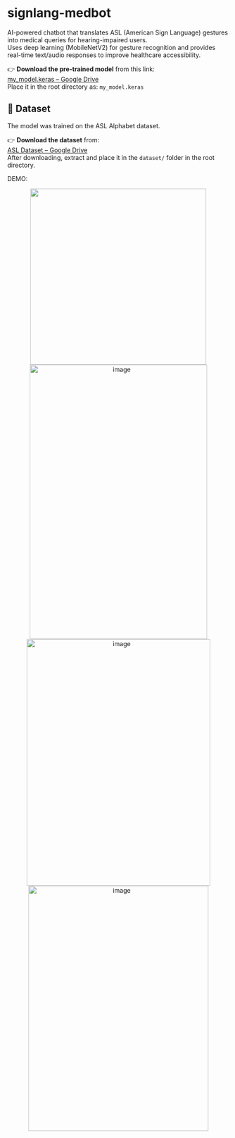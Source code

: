 # signlang-medbot

AI-powered chatbot that translates ASL (American Sign Language) gestures into medical queries for hearing-impaired users.  
Uses deep learning (MobileNetV2) for gesture recognition and provides real-time text/audio responses to improve healthcare accessibility.

👉 **Download the pre-trained model** from this link:  
[my_model.keras – Google Drive](https://drive.google.com/file/d/1HFw5d2yWKYgtooXS-V2R4T6iJ0T47Npd/view?usp=sharing)  
Place it in the root directory as: `my_model.keras`


## 🔗 Dataset

The model was trained on the ASL Alphabet dataset.

👉 **Download the dataset** from:  
[ASL Dataset – Google Drive](https://drive.google.com/file/d/1r9JAW_QIjk9OV-wzviOUfUzhywp-mzfs/view?usp=sharing)  
After downloading, extract and place it in the `dataset/` folder in the root directory.


DEMO:

<p align="center">
  <img src="https://github.com/user-attachments/assets/b8e23265-caa9-436e-a55e-c678dc09efc5" width="400"/>
  <img width="403" height="623" alt="image" src="https://github.com/user-attachments/assets/885a19b6-5ce5-43b4-a634-ffd0f71c1714" />
  <img width="417" height="560" alt="image" src="https://github.com/user-attachments/assets/62348f88-6289-4489-8d89-6e3abc659764" />
  <img width="409" height="557" alt="image" src="https://github.com/user-attachments/assets/a9fe5888-73fb-4c9d-aa2b-3d7e64422704" />



</p>


